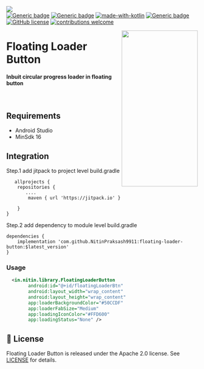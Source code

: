 <a href="https://user-images.githubusercontent.com/32475878/80305954-d5a36980-87dd-11ea-84c4-905a7abc881c.png"><img src="https://user-images.githubusercontent.com/32475878/80305954-d5a36980-87dd-11ea-84c4-905a7abc881c.png"></a>
</br>
[![Generic badge](https://img.shields.io/badge/release-v1.1.0-blue.svg)](https://shields.io/)
[![Generic badge](https://img.shields.io/badge/platform-android-brightgreen.svg)](https://shields.io/)
[![made-with-kotlin](https://img.shields.io/badge/Made%20with-kotlin-1f425f.svg)](https://github.com/JetBrains/kotlin)
[![Generic badge](https://img.shields.io/badge/MinimumSdk-16-Green.svg)](https://shields.io/)
[![GitHub license](https://img.shields.io/badge/license-Apache%20License%202.0-blue.svg?style=flat)](https://www.apache.org/licenses/LICENSE-2.0)
[![contributions welcome](https://img.shields.io/badge/contributions-welcome-brightgreen.svg?style=flat)](https://github.com/NitinPraksash9911/floating-loader-button/issues)
</br>

<a href="https://github.com/NitinPraksash9911/floating-loader-button">
<img align="right"  src="https://user-images.githubusercontent.com/32475878/80308271-a3990400-87eb-11ea-9d98-a1c8b86d438d.gif" width="200" height="410" /></a>

<p><h1 align="left">Floating Loader Button</h1></p>

<h4>Inbuit circular progress loader in floating button</h4>
</br>

## Requirements

- Android Studio
- MinSdk 16

## Integration
Step.1 add jitpack to project level build.gradle

```
   allprojects {
    repositories {
       ....
        maven { url 'https://jitpack.io' }
        
    }
}
```
Step.2 add dependency to module level build.gradle
```
dependencies {
    implementation 'com.github.NitinPraksash9911:floating-loader-button:$latest_version'
}
```
### Usage

```xml
  <in.nitin.library.FloatingLoaderButton
        android:id="@+id/floatingLoaderBtn"
        android:layout_width="wrap_content"
        android:layout_height="wrap_content"
        app:loaderBackgroundColor="#50CCDF"
        app:loaderFabSize="Medium"
        app:loadingIconColor="#FFD600"
        app:loadingStatus="None" />
```


## 📄 License

Floating Loader Button is released under the Apache 2.0 license.
See [LICENSE](./LICENSE) for details.
